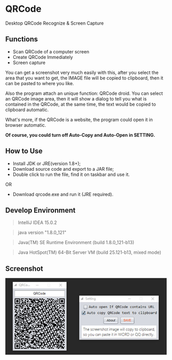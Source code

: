 # QRCode

Desktop QRCode Recognize & Screen Capture

## Functions

 + Scan QRCode of a computer screen
 + Create QRCode Immediately
 + Screen capture

You can get a screenshot very much easily with this, after you select the area that you want to get, the IMAGE file will be copied to clipboard, then it can be pasted to where you like. 

Also the program attach an unique function: QRCode droid. You can select an QRCode image area, then it will show a dialog to tell you what is contained in the QRCode, at the same time, the text would be copied to clipboard automatic.
 
What's more, if the QRCode is a website, the program could open it in browser automatic.

**Of course, you could turn off Auto-Copy and Auto-Open in SETTING.**

## How to Use

 + Install JDK or JRE(version 1.8+);
 + Download source code and export to a JAR file;
 + Double click to run the file, find it on taskbar and use it.

OR

 +  Download qrcode.exe and run it (JRE required).

## Develop Environment

> IntelliJ IDEA 15.0.2

> java version "1.8.0_121"

> Java(TM) SE Runtime Environment (build 1.8.0_121-b13)

> Java HotSpot(TM) 64-Bit Server VM (build 25.121-b13, mixed mode)

## Screenshot

![软件截图](https://github.com/lifankohome/QRCode/blob/master/Screenshot.jpg)
